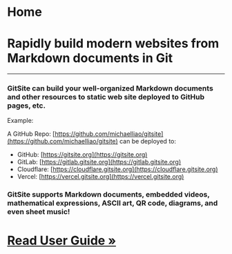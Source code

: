 # Home

# Rapidly build modern websites from Markdown documents in Git

---

### GitSite can build your well-organized Markdown documents and other resources to static web site deployed to GitHub pages, etc.

Example:

A GitHub Repo: [https://github.com/michaelliao/gitsite](https://github.com/michaelliao/gitsite) can be deployed to:

- GitHub: [https://gitsite.org](https://gitsite.org)
- GitLab: [https://gitlab.gitsite.org](https://gitlab.gitsite.org)
- Cloudflare: [https://cloudflare.gitsite.org](https://cloudflare.gitsite.org)
- Vercel: [https://vercel.gitsite.org](https://vercel.gitsite.org)

### GitSite supports Markdown documents, embedded videos, mathematical expressions, ASCII art, QR code, diagrams, and even sheet music!

# [Read User Guide »](/books/gitsite-guide/index.html)
